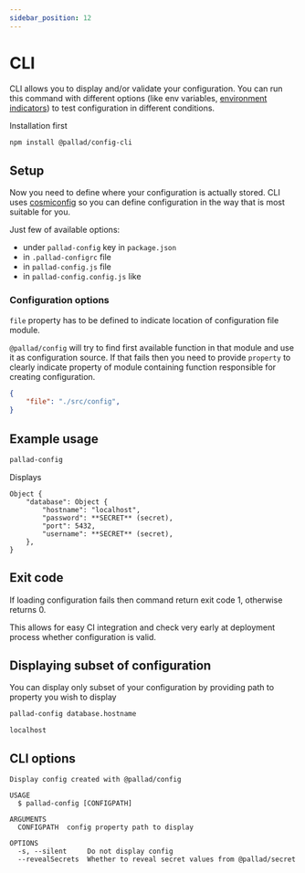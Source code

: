 ```yaml
---
sidebar_position: 12
---
```


# CLI

CLI allows you to display and/or validate your configuration. You can run this command with different options (like env
variables, [environment indicators](./guides/application-environments)) to test configuration in different conditions.

Installation first

```bash npm2yarn
npm install @pallad/config-cli
```

## Setup

Now you need to define where your configuration is actually stored. CLI
uses [cosmiconfig](https://www.npmjs.com/package/cosmiconfig) so you can define configuration in the way that is most
suitable for you.

Just few of available options:

- under `pallad-config` key in `package.json`
- in `.pallad-configrc` file
- in `pallad-config.js` file
- in `pallad-config.config.js` like


### Configuration options

`file` property has to be defined to indicate location of configuration file module.

`@pallad/config` will try to find first available function in that module and use it as configuration source. If that
fails then you need to provide `property` to clearly indicate property of module containing function responsible for
creating configuration.

```json title=pallad-config.json
{
    "file": "./src/config", 
}
```

## Example usage
```bash
pallad-config
```

Displays
```shell
Object {
    "database": Object {
        "hostname": "localhost",
        "password": **SECRET** (secret),
        "port": 5432,
        "username": **SECRET** (secret),
    },
}
```

## Exit code

If loading configuration fails then command return exit code 1, otherwise returns 0.

This allows for easy CI integration and check very early at deployment process whether configuration is valid.

## Displaying subset of configuration

You can display only subset of your configuration by providing path to property you wish to display

```bash
pallad-config database.hostname
```

```shell
localhost
```

## CLI options

```shell
Display config created with @pallad/config

USAGE
  $ pallad-config [CONFIGPATH]

ARGUMENTS
  CONFIGPATH  config property path to display

OPTIONS
  -s, --silent     Do not display config
  --revealSecrets  Whether to reveal secret values from @pallad/secret
```
